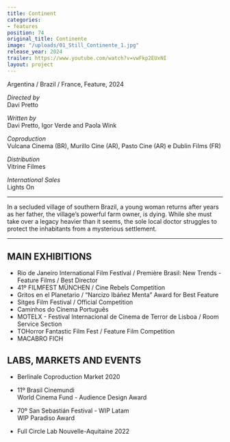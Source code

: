 ```yaml
---
title: Continent
categories:
- features
position: 74
original_title: Continente
image: "/uploads/01_Still_Continente_1.jpg"
release_year: 2024
trailer: https://www.youtube.com/watch?v=vwFkp2EUxNI
layout: project
---
```


Argentina / Brazil / France, Feature, 2024

*Directed by*\
Davi Pretto

*Written by*\
Davi Pretto, Igor Verde and Paola Wink

*Coproduction*\
Vulcana Cinema (BR), Murillo Cine (AR), Pasto Cine (AR) e Dublin Films (FR)

*Distribution*\
Vitrine Filmes

*International Sales*\
Lights On

---

In a secluded village of southern Brazil, a young woman returns after years as her father, the village’s powerful farm owner, is dying. While she must take over a legacy heavier than it seems, the sole local doctor struggles to protect the inhabitants from a mysterious settlement.

---

## MAIN EXHIBITIONS

* Rio de Janeiro International Film Festlval / Première Brasil: New Trends - Feature Films / Best Director
* 41º FILMFEST MÜNCHEN / Cine Rebels Competition
* Gritos en el Planetario / “Narcizo Ibáñez Menta” Award for Best Feature
* Sitges Film Festival / Official Competition
* Caminhos do Cinema Português
* MOTELX - Festival Internacional de Cinema de Terror de Lisboa / Room Service Section
* TOHorror Fantastic Film Fest / Feature Film Competition
* MACABRO FICH

## LABS, MARKETS AND EVENTS

* Berlinale Coproduction Market 2020

* 11º Brasil Cinemundi\
  World Cinema Fund - Audience Design Award

* 70º San Sebastián Festival - WIP Latam\
  WIP Paradiso Award

* Full Circle Lab Nouvelle-Aquitaine 2022